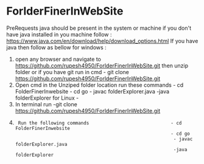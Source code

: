 # ForlderFinerInWebSite
PreRequests java should be present in the system or machine 
  if you don't have java installed in you machine follow : https://www.java.com/en/download/help/download_options.html
If you have java then follow as bellow
for windows :
  1) open any browser and navigate to https://github.com/rupesh4950/ForlderFinerInWebSite.git  then unzip folder
  or if you have git run in cmd - git clone https://github.com/rupesh4950/ForlderFinerInWebSite.git
  2) Open cmd in the Unziped folder location run these commands - cd FolderFinerInwebsite
                                                                - cd go
                                                                 - javac folderExplorer.java
                                                                 -java folderExplorer
for Linux -
1) In terminal run -git clone https://github.com/rupesh4950/ForlderFinerInWebSite.git
2)      Run the following commands                              - cd FolderFinerInwebsite
                                                                - cd go
                                                                 - javac folderExplorer.java
                                                                 -java folderExplorer
